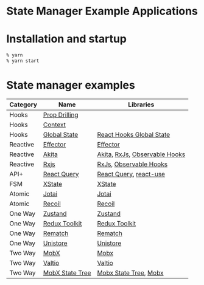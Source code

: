 State Manager Example Applications
===============================

# Installation and startup

```sh
% yarn
% yarn start
```

# State manager examples

| Category | Name | Libraries |
| ---- | ---- | ---- |
| Hooks | [Prop Drilling](http://localhost:3000/) | |
| Hooks | [Context](http://localhost:3001/) | |
| Hooks | [Global State](http://localhost:3016/) | [React Hooks Global State](https://www.npmjs.com/package/react-hooks-global-state) |
| Reactive | [Effector](http://localhost:3010/) | [Effector](https://effector.dev/) |
| Reactive | [Akita](http://localhost:3012/) | [Akita](https://datorama.github.io/akita/), [RxJs](https://rxjs.dev/), [Observable Hooks](https://observable-hooks.js.org/) |
| Reactive | [Rxjs](http://localhost:3013/) | [RxJs](https://rxjs.dev/), [Observable Hooks](https://observable-hooks.js.org/) |
| API+ | [React Query](http://localhost:3008/) | [React Query](https://react-query.tanstack.com/), [react-use](https://www.npmjs.com/package/react-use) |
| FSM | [XState](http://localhost:3007/) | [XState](https://xstate.js.org/docs/) |
| Atomic | [Jotai](http://localhost:3006/) | [Jotai](https://github.com/pmndrs/jotai) |
| Atomic | [Recoil](http://localhost:3009/) | [Recoil](https://recoiljs.org/) |
| One Way | [Zustand](http://localhost:3002/) | [Zustand](https://zustand.surge.sh/) |
| One Way | [Redux Toolkit](http://localhost:3003/) | [Redux Toolkit](https://redux-toolkit.js.org/) |
| One Way | [Rematch](http://localhost:3017/) | [Rematch](https://rematchjs.org/) |
| One Way | [Unistore](http://localhost:3014/) | [Unistore](https://www.npmjs.com/package/unistore) |
| Two Way | [MobX](http://localhost:3004/) | [Mobx](https://mobx.js.org/README.html) |
| Two Way | [Valtio](http://localhost:3005/) | [Valtio](https://www.npmjs.com/package/valtio) |
| Two Way | [MobX State Tree](http://localhost:3015/) | [Mobx State Tree](https://mobx-state-tree.js.org/), [Mobx](https://mobx.js.org/README.html) |
